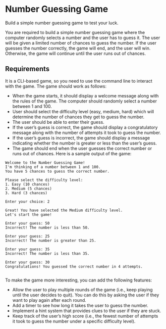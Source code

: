 # Number Guessing Game
Build a simple number guessing game to test your luck.

You are required to build a simple number guessing game where the computer randomly selects a number and the user has to guess it. The user will be given a limited number of chances to guess the number. If the user guesses the number correctly, the game will end, and the user will win. Otherwise, the game will continue until the user runs out of chances.

## Requirements
It is a CLI-based game, so you need to use the command line to interact with the game. The game should work as follows:

+ When the game starts, it should display a welcome message along with the rules of the game.
The computer should randomly select a number between 1 and 100.
+ User should select the difficulty level (easy, medium, hard) which will determine the number of chances they get to guess the number.
+ The user should be able to enter their guess.
+ If the user’s guess is correct, the game should display a congratulatory message along with the number of attempts it took to guess the number.
+ If the user’s guess is incorrect, the game should display a message indicating whether the number is greater or less than the user’s guess.
+ The game should end when the user guesses the correct number or runs out of chances.
Here is a sample output of the game:
```
Welcome to the Number Guessing Game!
I'm thinking of a number between 1 and 100.
You have 5 chances to guess the correct number.

Please select the difficulty level:
1. Easy (10 chances)
2. Medium (5 chances)
3. Hard (3 chances)

Enter your choice: 2

Great! You have selected the Medium difficulty level.
Let's start the game!

Enter your guess: 50
Incorrect! The number is less than 50.

Enter your guess: 25
Incorrect! The number is greater than 25.

Enter your guess: 35
Incorrect! The number is less than 35.

Enter your guess: 30
Congratulations! You guessed the correct number in 4 attempts.


```
To make the game more interesting, you can add the following features:

+ Allow the user to play multiple rounds of the game (i.e., keep playing until the user decides to quit). You can do this by asking the user if they want to play again after each round.
+ Add a timer to see how long it takes the user to guess the number.
+ Implement a hint system that provides clues to the user if they are stuck.
+ Keep track of the user’s high score (i.e., the fewest number of attempts it took to guess the number under a specific difficulty level).